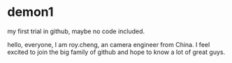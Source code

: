 # demon1
my first trial in github, maybe no code included.

hello, everyone, I am roy.cheng, an camera engineer from China. I feel excited to 
join the big family of github and hope to know a lot of great guys.
